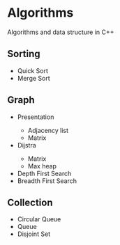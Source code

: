 <h1>Algorithms</h1>
<p>Algorithms and data structure in C++</p>

<h2>Sorting</h2>
<ul>
    <li>Quick Sort</li>
    <li>Merge Sort</li>
</ul>
<h2>Graph</h2>
<ul>
    <li>Presentation</li>
        <ul>
            <li>Adjacency list</li>
            <li>Matrix</li>
        </ul>
    <li>Dijstra</li>
        <ul>
            <li>Matrix</li>
            <li>Max heap</li>
        </ul>
    <li>Depth First Search</li>
    <li>Breadth First Search</li>
</ul>
<h2>Collection</h2>
<ul>
    <li>Circular Queue</li>
    <li>Queue</li>
    <li>Disjoint Set</li>
</ul>
